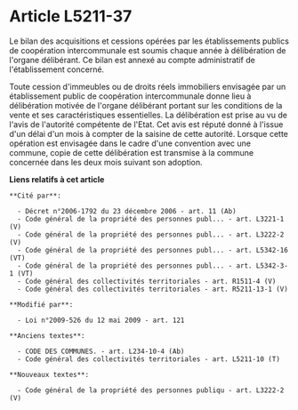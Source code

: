 # Article L5211-37

Le bilan des acquisitions et cessions opérées par les établissements publics de coopération intercommunale est soumis chaque
année à délibération de l'organe délibérant. Ce bilan est annexé au compte administratif de l'établissement concerné. 

Toute cession d'immeubles ou de droits réels immobiliers envisagée par un établissement public de coopération intercommunale
donne lieu à délibération motivée de l'organe délibérant portant sur les conditions de la vente et ses caractéristiques
essentielles. La délibération est prise au vu de l'avis de l'autorité compétente de l'Etat. Cet avis est réputé donné à
l'issue d'un délai d'un mois à compter de la saisine de cette autorité. Lorsque cette opération est envisagée dans le cadre
d'une convention avec une commune, copie de cette délibération est transmise à la commune concernée dans les deux mois
suivant son adoption.

**Liens relatifs à cet article**

	**Cité par**:

	  - Décret n°2006-1792 du 23 décembre 2006 - art. 11 (Ab)
	  - Code général de la propriété des personnes publ... - art. L3221-1 (V)
	  - Code général de la propriété des personnes publ... - art. L3222-2 (V)
	  - Code général de la propriété des personnes publ... - art. L5342-16 (VT)
	  - Code général de la propriété des personnes publ... - art. L5342-3-1 (VT)
	  - Code général des collectivités territoriales - art. R1511-4 (V)
	  - Code général des collectivités territoriales - art. R5211-13-1 (V)

	**Modifié par**:

	  - Loi n°2009-526 du 12 mai 2009 - art. 121

	**Anciens textes**:

	  - CODE DES COMMUNES. - art. L234-10-4 (Ab)
	  - Code général des collectivités territoriales - art. L5211-10 (T)

	**Nouveaux textes**:

	  - Code général de la propriété des personnes publiqu - art. L3222-2 (V)

